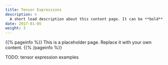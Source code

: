 ```yaml
---
title: Tensor Expressions
description: >
  A short lead description about this content page. It can be **bold** or _italic_ and can be split over multiple paragraphs.
date: 2017-01-05
weight: 3
---
```


{{% pageinfo %}}
This is a placeholder page. Replace it with your own content.
{{% /pageinfo %}}

TODO: tensor expression examples